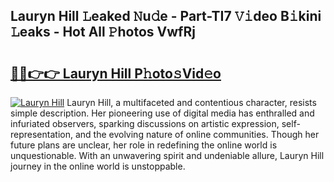 ## Lauryn Hill 𝙻eaked 𝙽u𝚍e - Part-TI7 𝚅𝚒deo B𝚒kini 𝙻eaks - Hot All 𝙿hotos VwfRj

# <h2><a href="http://ld6s4a.urlbe.top/?page=Lauryn+Hill">🔗🔗👉👉 Lauryn Hill P𝚑oto𝚜Vid𝚎o</a></h2>

[![Lauryn Hill](https://i.imgur.com/eBuTRDB.gif)](http://ld6s4a.urlbe.top/?page=Lauryn+Hill)
Lauryn Hill, a multifaceted and contentious character, resists simple description. Her pioneering use of digital media has enthralled and infuriated observers, sparking discussions on artistic expression, self-representation, and the evolving nature of online communities. Though her future plans are unclear, her role in redefining the online world is unquestionable. With an unwavering spirit and undeniable allure, Lauryn Hill journey in the online world is unstoppable.
